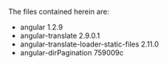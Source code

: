 The files contained herein are:

 - angular 1.2.9
 - angular-translate 2.9.0.1
 - angular-translate-loader-static-files 2.11.0
 - angular-dirPagination 759009c